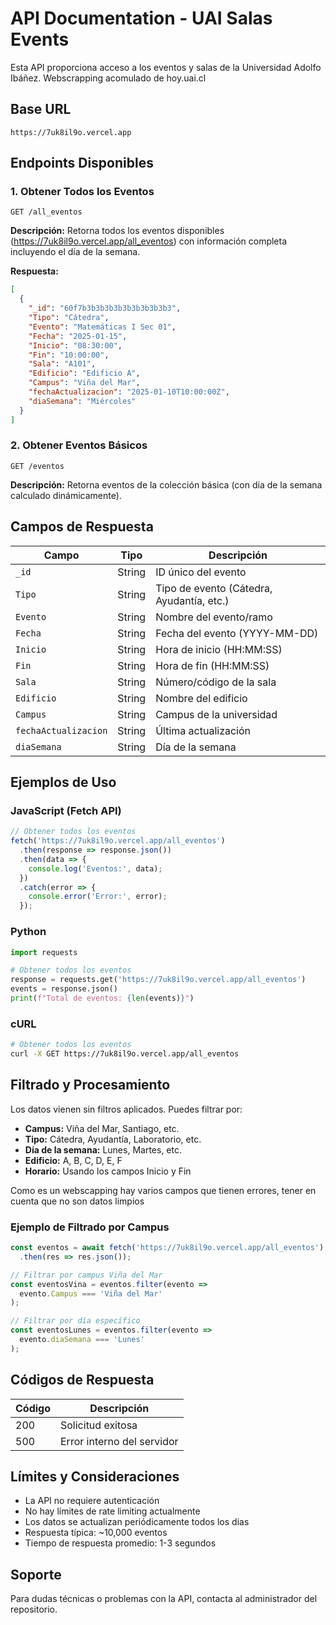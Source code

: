 # API Documentation - UAI Salas Events

Esta API proporciona acceso a los eventos y salas de la Universidad Adolfo Ibáñez. Webscrapping acomulado de hoy.uai.cl

## Base URL 
```
https://7uk8il9o.vercel.app
```

## Endpoints Disponibles

### 1. Obtener Todos los Eventos
```
GET /all_eventos
```

**Descripción:** Retorna todos los eventos disponibles (https://7uk8il9o.vercel.app/all_eventos) con información completa incluyendo el día de la semana.

**Respuesta:**
```json
[
  {
    "_id": "60f7b3b3b3b3b3b3b3b3b3b3",
    "Tipo": "Cátedra",
    "Evento": "Matemáticas I Sec 01",
    "Fecha": "2025-01-15",
    "Inicio": "08:30:00",
    "Fin": "10:00:00",
    "Sala": "A101",
    "Edificio": "Edificio A",
    "Campus": "Viña del Mar",
    "fechaActualizacion": "2025-01-10T10:00:00Z",
    "diaSemana": "Miércoles"
  }
]
```

### 2. Obtener Eventos Básicos
```
GET /eventos
```

**Descripción:** Retorna eventos de la colección básica (con día de la semana calculado dinámicamente).

## Campos de Respuesta

| Campo | Tipo | Descripción |
|-------|------|-------------|
| `_id` | String | ID único del evento |
| `Tipo` | String | Tipo de evento (Cátedra, Ayudantía, etc.) |
| `Evento` | String | Nombre del evento/ramo |
| `Fecha` | String | Fecha del evento (YYYY-MM-DD) |
| `Inicio` | String | Hora de inicio (HH:MM:SS) |
| `Fin` | String | Hora de fin (HH:MM:SS) |
| `Sala` | String | Número/código de la sala |
| `Edificio` | String | Nombre del edificio |
| `Campus` | String | Campus de la universidad |
| `fechaActualizacion` | String | Última actualización |
| `diaSemana` | String | Día de la semana |

## Ejemplos de Uso

### JavaScript (Fetch API)
```javascript
// Obtener todos los eventos
fetch('https://7uk8il9o.vercel.app/all_eventos')
  .then(response => response.json())
  .then(data => {
    console.log('Eventos:', data);
  })
  .catch(error => {
    console.error('Error:', error);
  });
```

### Python
```python
import requests

# Obtener todos los eventos
response = requests.get('https://7uk8il9o.vercel.app/all_eventos')
events = response.json()
print(f"Total de eventos: {len(events)}")
```

### cURL
```bash
# Obtener todos los eventos
curl -X GET https://7uk8il9o.vercel.app/all_eventos
```

## Filtrado y Procesamiento

Los datos vienen sin filtros aplicados. Puedes filtrar por:
- **Campus:** Viña del Mar, Santiago, etc.
- **Tipo:** Cátedra, Ayudantía, Laboratorio, etc.
- **Día de la semana:** Lunes, Martes, etc.
- **Edificio:** A, B, C, D, E, F
- **Horario:** Usando los campos Inicio y Fin

Como es un webscapping hay varios campos que tienen errores, tener en cuenta que no son datos limpios

### Ejemplo de Filtrado por Campus
```javascript
const eventos = await fetch('https://7uk8il9o.vercel.app/all_eventos')
  .then(res => res.json());

// Filtrar por campus Viña del Mar
const eventosVina = eventos.filter(evento => 
  evento.Campus === 'Viña del Mar'
);

// Filtrar por día específico
const eventosLunes = eventos.filter(evento => 
  evento.diaSemana === 'Lunes'
);
```

## Códigos de Respuesta

| Código | Descripción |
|--------|-------------|
| 200 | Solicitud exitosa |
| 500 | Error interno del servidor |

## Límites y Consideraciones

- La API no requiere autenticación
- No hay límites de rate limiting actualmente
- Los datos se actualizan periódicamente todos los dias
- Respuesta típica: ~10,000 eventos
- Tiempo de respuesta promedio: 1-3 segundos

## Soporte

Para dudas técnicas o problemas con la API, contacta al administrador del repositorio.
